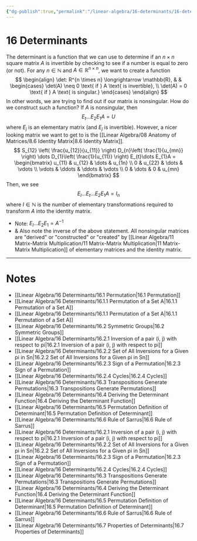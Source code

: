 ```yaml
---
{"dg-publish":true,"permalink":"/linear-algebra/16-determinants/16-determinants/","tags":["MOC"]}
---
```


# 16 Determinants
The determinant is a function that we can use to determine if an $n \times n$ square matrix $A$ is invertible by checking to see if a number is equal to zero (or not). For any $n \in \mathbb{N}$ and $A \in \mathbb{R}^{n \times n}$, we want to create a function
$$
\begin{align}
\det: R^{n \times n} \longrightarrow \mathbb{R},  & &  \begin{cases}
\det(A) \neq 0 \text{ if } A \text{ is invertible}, \\
\det(A) = 0 \text{ if } A \text{ is singular.}
\end{cases}
\end{align}
$$
In other words, we are trying to find out if our matrix is nonsingular. How do we construct such a function? If $A$ is nonsingular, then
$$
E_{t} \dots E_{2} E_{1} A = U
$$
where $E_{j}$ is an elementary matrix (and $E_{j}$ is invertible). However, a nicer looking matrix we want to get to is the [[Linear Algebra/08 Anatomy of Matrices/8.6 Identity Matrix\|8.6 Identity Matrix]].
$$
S_{12} \left( \frac{u_{12}}{u_{11}} \right) D_{n}\left( \frac{1}{u_{mn}} \right) \dots D_{1}\left( \frac{1}{u_{11}} \right) E_{t}\dots E_{1}A = \begin{bmatrix}
u_{11} & u_{12} & \dots & u_{1n} \\
0 & u_{22} & \dots & \vdots \\
\vdots & \ddots & \ddots & \vdots \\
0 & \dots & 0 & u_{mn}
\end{bmatrix}
$$
Then, we see
$$
E_{I} \dots E_{t} \dots E_{2} E_{1} A = I_{n}
$$
where $I \in \mathbb{N}$ is the number of elementary transformations required to transform $A$ into the identity matrix.
- Note: $E_{I} \dots E_{2} E_{1} = A^{-1}$
- & Also note the inverse of the above statement. All nonsingular matrices are "derived" or "constructed" or "created" by [[Linear Algebra/11 Matrix-Matrix Multiplication/11 Matrix-Matrix Multiplication\|11 Matrix-Matrix Multiplication]] of elementary matrices and the identity matrix.

---

# Notes

- [[Linear Algebra/16 Determinants/16.1 Permutation\|16.1 Permutation]]
- [[Linear Algebra/16 Determinants/16.1.1 Permutation of a Set A\|16.1.1 Permutation of a Set A]]
- [[Linear Algebra/16 Determinants/16.1.1 Permutation of a Set A\|16.1.1 Permutation of a Set A]]
- [[Linear Algebra/16 Determinants/16.2 Symmetric Groups\|16.2 Symmetric Groups]]
- [[Linear Algebra/16 Determinants/16.2.1 Inversion of a pair (i, j) with respect to pi\|16.2.1 Inversion of a pair (i, j) with respect to pi]]
- [[Linear Algebra/16 Determinants/16.2.2 Set of All Inversions for a Given pi in Sn\|16.2.2 Set of All Inversions for a Given pi in Sn]]
- [[Linear Algebra/16 Determinants/16.2.3 Sign of a Permutation\|16.2.3 Sign of a Permutation]]
- [[Linear Algebra/16 Determinants/16.2.4 Cycles\|16.2.4 Cycles]]
- [[Linear Algebra/16 Determinants/16.3 Transpositions Generate Permutations\|16.3 Transpositions Generate Permutations]]
- [[Linear Algebra/16 Determinants/16.4 Deriving the Determinant Function\|16.4 Deriving the Determinant Function]]
- [[Linear Algebra/16 Determinants/16.5 Permutation Definition of Determinant\|16.5 Permutation Definition of Determinant]]
- [[Linear Algebra/16 Determinants/16.6 Rule of Sarrus\|16.6 Rule of Sarrus]]
- [[Linear Algebra/16 Determinants/16.2.1 Inversion of a pair (i, j) with respect to pi\|16.2.1 Inversion of a pair (i, j) with respect to pi]]
- [[Linear Algebra/16 Determinants/16.2.2 Set of All Inversions for a Given pi in Sn\|16.2.2 Set of All Inversions for a Given pi in Sn]]
- [[Linear Algebra/16 Determinants/16.2.3 Sign of a Permutation\|16.2.3 Sign of a Permutation]]
- [[Linear Algebra/16 Determinants/16.2.4 Cycles\|16.2.4 Cycles]]
- [[Linear Algebra/16 Determinants/16.3 Transpositions Generate Permutations\|16.3 Transpositions Generate Permutations]]
- [[Linear Algebra/16 Determinants/16.4 Deriving the Determinant Function\|16.4 Deriving the Determinant Function]]
- [[Linear Algebra/16 Determinants/16.5 Permutation Definition of Determinant\|16.5 Permutation Definition of Determinant]]
- [[Linear Algebra/16 Determinants/16.6 Rule of Sarrus\|16.6 Rule of Sarrus]]
- [[Linear Algebra/16 Determinants/16.7 Properties of Determinants\|16.7 Properties of Determinants]]

